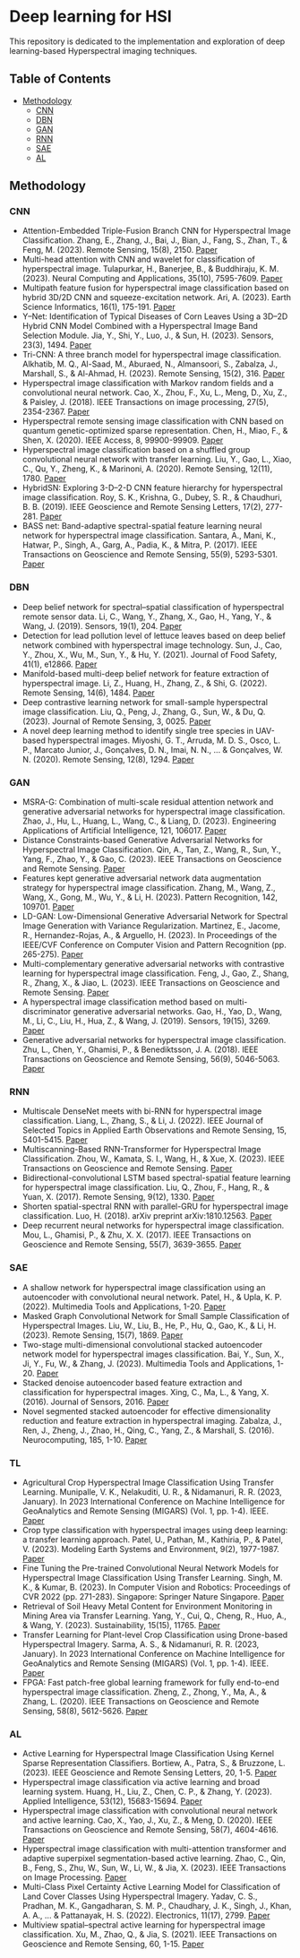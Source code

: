 # Deep learning for HSI 

This repository is dedicated to the implementation and exploration of deep learning-based Hyperspectral imaging techniques.

## Table of Contents

- [Methodology](#Methodology)
  - [CNN](#CNN)
  - [DBN](#DBN)
  - [GAN](#GAN)
  - [RNN](#RNN)
  - [SAE](#SAE)
  - [AL](#AL)

## Methodology
### CNN
- Attention-Embedded Triple-Fusion Branch CNN for Hyperspectral Image Classification. Zhang, E., Zhang, J., Bai, J., Bian, J., Fang, S., Zhan, T., & Feng, M. (2023). Remote Sensing, 15(8), 2150. [Paper](https://www.mdpi.com/2072-4292/15/8/2150)
- Multi-head attention with CNN and wavelet for classification of hyperspectral image. Tulapurkar, H., Banerjee, B., & Buddhiraju, K. M. (2023). Neural Computing and Applications, 35(10), 7595-7609. [Paper](https://link.springer.com/article/10.1007/s00521-022-08056-w)
- Multipath feature fusion for hyperspectral image classification based on hybrid 3D/2D CNN and squeeze-excitation network. Ari, A. (2023). Earth Science Informatics, 16(1), 175-191. [Paper](https://link.springer.com/article/10.1007/s12145-022-00929-x)
- Y–Net: Identification of Typical Diseases of Corn Leaves Using a 3D–2D Hybrid CNN Model Combined with a Hyperspectral Image Band Selection Module. Jia, Y., Shi, Y., Luo, J., & Sun, H. (2023).  Sensors, 23(3), 1494. [Paper](https://www.mdpi.com/1424-8220/23/3/1494)
- Tri-CNN: A three branch model for hyperspectral image classification. Alkhatib, M. Q., Al-Saad, M., Aburaed, N., Almansoori, S., Zabalza, J., Marshall, S., & Al-Ahmad, H. (2023). Remote Sensing, 15(2), 316. [Paper](https://www.mdpi.com/2072-4292/15/2/316)
- Hyperspectral image classification with Markov random fields and a convolutional neural network. Cao, X., Zhou, F., Xu, L., Meng, D., Xu, Z., & Paisley, J. (2018).  IEEE Transactions on image processing, 27(5), 2354-2367. [Paper](https://ieeexplore.ieee.org/abstract/document/8271995?casa_token=mw_PGeCVJPoAAAAA:7OZFdKbiabVAGmuqA3sxBxb3mJx6v_idye2mjr-35MGI31EMbbnYqJO0lT5UXMvKjEebgmJV_44)
- Hyperspectral remote sensing image classification with CNN based on quantum genetic-optimized sparse representation. Chen, H., Miao, F., & Shen, X. (2020). IEEE Access, 8, 99900-99909. [Paper](https://ieeexplore.ieee.org/abstract/document/9102316)
- Hyperspectral image classification based on a shuffled group convolutional neural network with transfer learning. Liu, Y., Gao, L., Xiao, C., Qu, Y., Zheng, K., & Marinoni, A. (2020).  Remote Sensing, 12(11), 1780. [Paper](https://www.mdpi.com/2072-4292/12/11/1780)
- HybridSN: Exploring 3-D–2-D CNN feature hierarchy for hyperspectral image classification. Roy, S. K., Krishna, G., Dubey, S. R., & Chaudhuri, B. B. (2019).  IEEE Geoscience and Remote Sensing Letters, 17(2), 277-281. [Paper](https://ieeexplore.ieee.org/abstract/document/8736016?casa_token=FozDjS84KHQAAAAA:3EWarYYhYPiicRDtmXkDJuBJKf9i96_9KSuNz3xYcQRwGtJbvpVLs8SkOLTCVcDiEGo7WbKZEjE)
- BASS net: Band-adaptive spectral-spatial feature learning neural network for hyperspectral image classification. Santara, A., Mani, K., Hatwar, P., Singh, A., Garg, A., Padia, K., & Mitra, P. (2017). IEEE Transactions on Geoscience and Remote Sensing, 55(9), 5293-5301. [Paper](https://ieeexplore.ieee.org/abstract/document/7938656?casa_token=RcwFltJfnRIAAAAA:TSyExi-ooE4JFVBfyEtRaupWakHMxAGYl2XTxV7a5mHLrLzrUoyf-A64WxlJcuoOty2s6kMr0PE)
### DBN
- Deep belief network for spectral–spatial classification of hyperspectral remote sensor data. Li, C., Wang, Y., Zhang, X., Gao, H., Yang, Y., & Wang, J. (2019).  Sensors, 19(1), 204. [Paper](https://www.mdpi.com/1424-8220/19/1/204)
- Detection for lead pollution level of lettuce leaves based on deep belief network combined with hyperspectral image technology. Sun, J., Cao, Y., Zhou, X., Wu, M., Sun, Y., & Hu, Y. (2021).  Journal of Food Safety, 41(1), e12866. [Paper](https://onlinelibrary.wiley.com/doi/full/10.1111/jfs.12866?casa_token=sdyleyKGyfgAAAAA%3Ab2sn_QyFvGLH_buDtFB2Ete0wVWCPK_LEwWZ9-Jz4hw9Gr74pgk93uOU_br-klp6jZzJYkrqADyg8I9Z)
- Manifold-based multi-deep belief network for feature extraction of hyperspectral image. Li, Z., Huang, H., Zhang, Z., & Shi, G. (2022).  Remote Sensing, 14(6), 1484. [Paper](https://www.mdpi.com/2072-4292/14/6/1484)
- Deep contrastive learning network for small-sample hyperspectral image classification. Liu, Q., Peng, J., Zhang, G., Sun, W., & Du, Q. (2023).  Journal of Remote Sensing, 3, 0025. [Paper](https://spj.science.org/doi/full/10.34133/remotesensing.0025)
- A novel deep learning method to identify single tree species in UAV-based hyperspectral images. Miyoshi, G. T., Arruda, M. D. S., Osco, L. P., Marcato Junior, J., Gonçalves, D. N., Imai, N. N., ... & Gonçalves, W. N. (2020). Remote Sensing, 12(8), 1294. [Paper](https://www.mdpi.com/2072-4292/12/8/1294)
### GAN
- MSRA-G: Combination of multi-scale residual attention network and generative adversarial networks for hyperspectral image classification. Zhao, J., Hu, L., Huang, L., Wang, C., & Liang, D. (2023). Engineering Applications of Artificial Intelligence, 121, 106017. [Paper](https://www.sciencedirect.com/science/article/pii/S0952197623002014?casa_token=1xHLKJAP7lwAAAAA:kYrwCEkMIKc2otHwH-UYGBt2ADUokh6pKpeO8GHZkVUsDlFhqSAY77c0DxCxXRE5KnZixxaNuSg)
- Distance Constraints-based Generative Adversarial Networks for Hyperspectral Image Classification. Qin, A., Tan, Z., Wang, R., Sun, Y., Yang, F., Zhao, Y., & Gao, C. (2023). IEEE Transactions on Geoscience and Remote Sensing. [Paper](https://github.com)
- Features kept generative adversarial network data augmentation strategy for hyperspectral image classification. Zhang, M., Wang, Z., Wang, X., Gong, M., Wu, Y., & Li, H. (2023).  Pattern Recognition, 142, 109701. [Paper](https://github.com)
- LD-GAN: Low-Dimensional Generative Adversarial Network for Spectral Image Generation with Variance Regularization. Martinez, E., Jacome, R., Hernandez-Rojas, A., & Arguello, H. (2023).  In Proceedings of the IEEE/CVF Conference on Computer Vision and Pattern Recognition (pp. 265-275). [Paper](https://github.com)
- Multi-complementary generative adversarial networks with contrastive learning for hyperspectral image classification. Feng, J., Gao, Z., Shang, R., Zhang, X., & Jiao, L. (2023).  IEEE Transactions on Geoscience and Remote Sensing. [Paper](https://github.com)
- A hyperspectral image classification method based on multi-discriminator generative adversarial networks. Gao, H., Yao, D., Wang, M., Li, C., Liu, H., Hua, Z., & Wang, J. (2019).  Sensors, 19(15), 3269. [Paper](https://github.com)
- Generative adversarial networks for hyperspectral image classification. Zhu, L., Chen, Y., Ghamisi, P., & Benediktsson, J. A. (2018). IEEE Transactions on Geoscience and Remote Sensing, 56(9), 5046-5063. [Paper](https://github.com)
### RNN
- Multiscale DenseNet meets with bi-RNN for hyperspectral image classification. Liang, L., Zhang, S., & Li, J. (2022).  IEEE Journal of Selected Topics in Applied Earth Observations and Remote Sensing, 15, 5401-5415. [Paper](https://github.com)
- Multiscanning-Based RNN-Transformer for Hyperspectral Image Classification. Zhou, W., Kamata, S. I., Wang, H., & Xue, X. (2023).  IEEE Transactions on Geoscience and Remote Sensing. [Paper](https://github.com)
- Bidirectional-convolutional LSTM based spectral-spatial feature learning for hyperspectral image classification. Liu, Q., Zhou, F., Hang, R., & Yuan, X. (2017). Remote Sensing, 9(12), 1330. [Paper](https://github.com)
- Shorten spatial-spectral RNN with parallel-GRU for hyperspectral image classification. Luo, H. (2018).  arXiv preprint arXiv:1810.12563. [Paper](https://github.com)
- Deep recurrent neural networks for hyperspectral image classification. Mou, L., Ghamisi, P., & Zhu, X. X. (2017).  IEEE Transactions on Geoscience and Remote Sensing, 55(7), 3639-3655. [Paper](https://github.com)
### SAE
- A shallow network for hyperspectral image classification using an autoencoder with convolutional neural network. Patel, H., & Upla, K. P. (2022).  Multimedia Tools and Applications, 1-20. [Paper](https://github.com)
- Masked Graph Convolutional Network for Small Sample Classification of Hyperspectral Images. Liu, W., Liu, B., He, P., Hu, Q., Gao, K., & Li, H. (2023).  Remote Sensing, 15(7), 1869. [Paper](https://github.com)
- Two-stage multi-dimensional convolutional stacked autoencoder network model for hyperspectral images classification. Bai, Y., Sun, X., Ji, Y., Fu, W., & Zhang, J. (2023). Multimedia Tools and Applications, 1-20. [Paper](https://github.com)
- Stacked denoise autoencoder based feature extraction and classification for hyperspectral images. Xing, C., Ma, L., & Yang, X. (2016).  Journal of Sensors, 2016. [Paper](https://github.com)
- Novel segmented stacked autoencoder for effective dimensionality reduction and feature extraction in hyperspectral imaging. Zabalza, J., Ren, J., Zheng, J., Zhao, H., Qing, C., Yang, Z., & Marshall, S. (2016).  Neurocomputing, 185, 1-10. [Paper](https://github.com)
### TL
- Agricultural Crop Hyperspectral Image Classification Using Transfer Learning. Munipalle, V. K., Nelakuditi, U. R., & Nidamanuri, R. R. (2023, January). In 2023 International Conference on Machine Intelligence for GeoAnalytics and Remote Sensing (MIGARS) (Vol. 1, pp. 1-4). IEEE. [Paper](https://github.com)
- Crop type classification with hyperspectral images using deep learning: a transfer learning approach. Patel, U., Pathan, M., Kathiria, P., & Patel, V. (2023). Modeling Earth Systems and Environment, 9(2), 1977-1987. [Paper](https://github.com)
- Fine Tuning the Pre-trained Convolutional Neural Network Models for Hyperspectral Image Classification Using Transfer Learning. Singh, M. K., & Kumar, B. (2023).  In Computer Vision and Robotics: Proceedings of CVR 2022 (pp. 271-283). Singapore: Springer Nature Singapore. [Paper](https://github.com)
- Retrieval of Soil Heavy Metal Content for Environment Monitoring in Mining Area via Transfer Learning. Yang, Y., Cui, Q., Cheng, R., Huo, A., & Wang, Y. (2023). Sustainability, 15(15), 11765. [Paper](https://github.com)
- Transfer Learning for Plant-level Crop Classification using Drone-based Hyperspectral Imagery. Sarma, A. S., & Nidamanuri, R. R. (2023, January).  In 2023 International Conference on Machine Intelligence for GeoAnalytics and Remote Sensing (MIGARS) (Vol. 1, pp. 1-4). IEEE. [Paper](https://github.com)
- FPGA: Fast patch-free global learning framework for fully end-to-end hyperspectral image classification. Zheng, Z., Zhong, Y., Ma, A., & Zhang, L. (2020).  IEEE Transactions on Geoscience and Remote Sensing, 58(8), 5612-5626. [Paper](https://github.com)

### AL
- Active Learning for Hyperspectral Image Classification Using Kernel Sparse Representation Classifiers. Bortiew, A., Patra, S., & Bruzzone, L. (2023).  IEEE Geoscience and Remote Sensing Letters, 20, 1-5. [Paper](https://github.com)
- Hyperspectral image classification via active learning and broad learning system. Huang, H., Liu, Z., Chen, C. P., & Zhang, Y. (2023).  Applied Intelligence, 53(12), 15683-15694. [Paper](https://github.com)
- Hyperspectral image classification with convolutional neural network and active learning. Cao, X., Yao, J., Xu, Z., & Meng, D. (2020).  IEEE Transactions on Geoscience and Remote Sensing, 58(7), 4604-4616. [Paper](https://github.com)
- Hyperspectral image classification with multi-attention transformer and adaptive superpixel segmentation-based active learning. Zhao, C., Qin, B., Feng, S., Zhu, W., Sun, W., Li, W., & Jia, X. (2023).  IEEE Transactions on Image Processing. [Paper](https://github.com)
- Multi-Class Pixel Certainty Active Learning Model for Classification of Land Cover Classes Using Hyperspectral Imagery. Yadav, C. S., Pradhan, M. K., Gangadharan, S. M. P., Chaudhary, J. K., Singh, J., Khan, A. A., ... & Pattanayak, H. S. (2022).  Electronics, 11(17), 2799. [Paper](https://github.com)
- Multiview spatial–spectral active learning for hyperspectral image classification. Xu, M., Zhao, Q., & Jia, S. (2021).  IEEE Transactions on Geoscience and Remote Sensing, 60, 1-15. [Paper](https://github.com)


